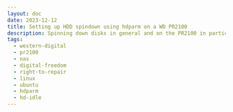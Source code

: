 ```yaml
---
layout: doc
date: 2023-12-12
title: Setting up HDD spindown using hdparm on a WD PR2100
description: Spinning down disks in general and on the PR2100 in particular is a bit of a pain. Here's how I did it. Your mileage may vary.
tags:
  - western-digital
  - pr2100
  - nas
  - digital-freedom 
  - right-to-repair
  - linux
  - ubuntu
  - hdparm
  - hd-idle
---
```


<Title/>

Update: If your drive never spins down, use [iosnoop](https://github.com/brendangregg/perf-tools) to see if `ext4lazyinit` is constantly writing to the disk. This may take days or weeks to complete. If it is, follow [this guide](https://fedetft.wordpress.com/2022/01/23/on-ext4-and-forcing-the-completion-of-lazy-initialization/#:~:text=Here%E2%80%99s%20the%20command%20that%20did%20the%20trick%20form%20me%2C%20enjoy%3A) to unmount and remount your drive with the `init_itable=0` option to force the process to complete. After that, your drive should spin down as expected!


If you're using your PR2100 as a backup device or data grave, you may want to spin down the HDDs when they're not in use to save energy and reduce noise.

> Spinning down the HDDs (after a reasonable delay) might increase their lifespan but also increases the time it takes to access data on them. If you're using your PR2100 as a NAS, you may not want to do this.

> Spoiler: Approach 4 is the only one that consistently and reliably worked for me. 

## Approach 1: udev rules

1. ssh into your PR2100
2. _for each drive_
   1. find out the [short serial](https://wiki.archlinux.org/title/Udev#Identifying_a_disk_by_its_serial) by running `udevadm info /dev/sdX | grep SHORT`<C/>, replace `sdX` with the device id of your drive, e.g. `sda`
   2. run `sudo nano /etc/udev/rules.d/69-hdparm.rules`<C/> and enter the following line
    ```ini
    ACTION=="add", SUBSYSTEM=="block", KERNEL=="sd[a-z]", ENV{ID_SERIAL_SHORT}=="SERIAL_FROM_ABOVE", RUN+="/usr/sbin/hdparm -B 127 -S 241 /dev/sdX"
    ```
    replace `SERIAL_FROM_ABOVE` with the short serial you acquired in step 2.1 and `sdX` with the device id of your drive, e.g. `sda`
3. reboot your PR2100 (hard)
4. run `sudo systemctl status udev.service`<C/> and look for any errors related to your drives

> Never worked for me

## Approach 2: cron

1. ssh into your PR2100
2. run `sudo crontab -e`<C/>
3. _for each drive_
   1. enter a new line at the bottom of the file
    ```
    @reboot sleep 30 && /usr/sbin/hdparm -B 127 -S 241 /dev/sdX
    ```
    replace `sdX` with the device id of your drive, e.g. `sda`
4. reboot your PR2100 (hard)

The `-B` parameter must be set below 128, because [values above 127 apparently disable spindown](https://wiki.archlinux.org/title/hdparm#Power_management_configuration:~:text=Values%20from%201%20to%20127%20permit%20spin%2Ddown%2C%20whereas%20values%20from%20128%20to%20254%20do%20not.).

> Worked for me initially while testing with an old samsung drive, but not with my new WD Red drives

## Approach 3: `hdparm.conf`

See [this post](https://stackoverflow.com/questions/49841690/hdparm-conf-settings-dont-seem-to-run-at-boot) for a configuration example AND
several hacks that may or may not be required to make it work.

> Never worked for me

## Approach 4: `hd-idle`

> Heads up: [for reasons related to using usb boot media](https://github.com/storaged-project/udisks/issues/892) you must set the spindown time to less than 10 minutes. YMMV

[Install using the instructions here](https://github.com/adelolmo/hd-idle). 

Very easy to set up and the most straightforward solution I've found so far.

I'm using the following configuration in `/etc/default/hd-idle`:

```ini{3}
START_HD_IDLE=true
# documentation...
HD_IDLE_OPTS="-i 0 -a sda -i 450"
```
This disables spindown by default (my M.2 ssd wont need it) and sets the spindown time to 7:30 minutes for `sda`. 

Append `-a sdX -i NN` for each additional drive you want to spin down.

### Inspecting hd-idle's log

To see if your config is working as expected, set `HD_IDLE_OPTS="-d -i 0 -a sda -i 60"`<C/>, then restart hd-idle by running `sudo service hd-idle restart`<C/>.

This will enable debug logging and set the spindown time to 60 seconds for easier inspection.

Next, make sure your drive is awake by writing to the disk `touch /YOUR/MOUNT/FOLDER/wakeup`<C/>, then wait for it to spin down again.

Now, run `watch -c "sudo SYSTEMD_COLORS=1 systemctl status hd-idle"`<C/> and keep
watching the log for a minute. 

`sda`s `reads` and `writes` values should not change and the `idleDuration` should increase every time the log is updated.

When the `idleDuration` reaches 60 seconds, a line reading `sda spindown` should appear in the log. 

Congratulations, your drive is now spinning down after 60 seconds of inactivity.

Revert the changes to `HD_IDLE_OPTS` and restart hd-idle again to go back to your normal configuration.

> This is what I'm using now and I am very happy with it 👍

## Approach 5: `udisks2`

The documentation suggests [that you can control the spindown using udisks](https://wiki.archlinux.org/title/udisks#Apply_ATA_settings) and that it will remedy the issue where the udisks "housekeeping" process wakes up the drives every 10 minutes but it didn't work for me.

> Never worked for me

## Check if it works

After the drives _should have_ spun down, you can check if they're still active by running one of the following commands:

### Using `hdparm`

run `sudo hdparm -C /dev/sda`<C/> and look for `drive state is:  standby` in the output.

```
/dev/sda:
 drive state is:  standby
```

### Using `smartctl`

`sudo apt install smartmontools -y`<C/> ([reason](https://wiki.archlinux.org/title/hdparm#Querying_the_status_of_the_disk_without_waking_it_up)) then `sudo smartctl -i -n standby /dev/sda`<C/>.

 The output should look like this:
  ```
    smartctl 7.2 2020-12-30 r5155 [x86_64-linux-5.15.0-91-generic] (local build)
    Copyright (C) 2002-20, Bruce Allen, Christian Franke, www.smartmontools.org

    Device is in STANDBY mode, exit(2)
  ```

## `hdparm` Spindown Time Notation

[From the documentation](https://wiki.archlinux.org/title/hdparm#:~:text=The%20value%20of%200%20disables%20spindown%2C%20the%20values%20from%201%20to%20240%20specify%20multiples%20of%205%20seconds%20and%20values%20from%20241%20to%20251%20specify%20multiples%20of%2030%20minutes.):

>  The value of 0 disables spindown, the values from 1 to 240 specify multiples of 5 seconds and values from 241 to 251 specify multiples of 30 minutes.

Here's a table with some examples:

| Value | Time |
|-------|------|
| 0     | disabled |
| 1     | 5 seconds |
| 2     | 10 seconds |
| 120   | 10 minutes |
| 240   | 20 minutes |
| 241   | 30 minutes |
| 242   | 60 minutes |
| 243   | 90 minutes |
| 244   | 120 minutes |
| 250   | 240 minutes |

<Comment />
